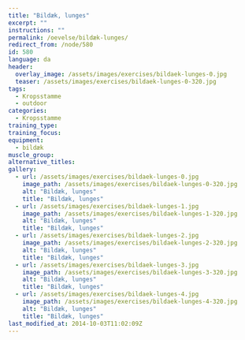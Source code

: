 ```yaml
---
title: "Bildæk, lunges"
excerpt: ""
instructions: ""
permalink: /oevelse/bildæk-lunges/
redirect_from: /node/580
id: 580
language: da
header:
  overlay_image: /assets/images/exercises/bildaek-lunges-0.jpg
  teaser: /assets/images/exercises/bildaek-lunges-0-320.jpg
tags:
  - Kropsstamme
  - outdoor
categories:
  - Kropsstamme
training_type: 
training_focus: 
equipment:
  - bildæk
muscle_group:
alternative_titles:
gallery:
  - url: /assets/images/exercises/bildaek-lunges-0.jpg
    image_path: /assets/images/exercises/bildaek-lunges-0-320.jpg
    alt: "Bildæk, lunges"
    title: "Bildæk, lunges"
  - url: /assets/images/exercises/bildaek-lunges-1.jpg
    image_path: /assets/images/exercises/bildaek-lunges-1-320.jpg
    alt: "Bildæk, lunges"
    title: "Bildæk, lunges"
  - url: /assets/images/exercises/bildaek-lunges-2.jpg
    image_path: /assets/images/exercises/bildaek-lunges-2-320.jpg
    alt: "Bildæk, lunges"
    title: "Bildæk, lunges"
  - url: /assets/images/exercises/bildaek-lunges-3.jpg
    image_path: /assets/images/exercises/bildaek-lunges-3-320.jpg
    alt: "Bildæk, lunges"
    title: "Bildæk, lunges"
  - url: /assets/images/exercises/bildaek-lunges-4.jpg
    image_path: /assets/images/exercises/bildaek-lunges-4-320.jpg
    alt: "Bildæk, lunges"
    title: "Bildæk, lunges"
last_modified_at: 2014-10-03T11:02:09Z
---
```



